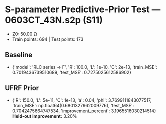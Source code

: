 # S-parameter Predictive-Prior Test — 0603CT_43N.s2p (S11)
- Z0: 50.00 Ω
- Train points: 694  |  Test points: 173

## Baseline
- {'model': 'RLC series -> Γ', 'R': 100.0, 'L': 1e-10, 'C': 2e-13, 'train_MSE': 0.7019436739510689, 'test_MSE': 0.7275025612586902}

## UFRF Prior
- {'R': 150.0, 'L': 5e-11, 'C': 1e-13, 'a': 0.04, 'phi': 3.7699111843077517, 'train_MSE': np.float64(0.6801327962009776), 'test_MSE': 0.7042475664747534, 'improvement_percent': 3.1965516030214514}
**Held-out improvement:** 3.20%